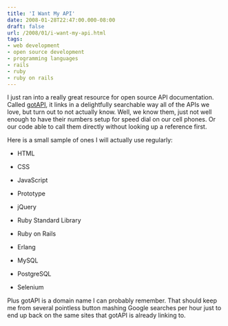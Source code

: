 ```yaml
---
title: 'I Want My API'
date: 2008-01-28T22:47:00.000-08:00
draft: false
url: /2008/01/i-want-my-api.html
tags: 
- web development
- open source development
- programming languages
- rails
- ruby
- ruby on rails
---
```


I just ran into a really great resource for open source API documentation. Called [gotAPI](http://www.gotapi.com), it links in a delightfully searchable way all of the APIs we love, but turn out to not actually know. Well, we know them, just not well enough to have their numbers setup for speed dial on our cell phones. Or our code able to call them directly without looking up a reference first.  
  
Here is a small sample of ones I will actually use regularly:  

  
*   HTML
  
*   CSS
  
*   JavaScript
  
*   Prototype
  
*   jQuery
  
*   Ruby Standard Library
  
*   Ruby on Rails
  
*   Erlang
  
*   MySQL
  
*   PostgreSQL
  
*   Selenium
  

  
Plus gotAPI is a domain name I can probably remember. That should keep me from several pointless button mashing Google searches per hour just to end up back on the same sites that gotAPI is already linking to.